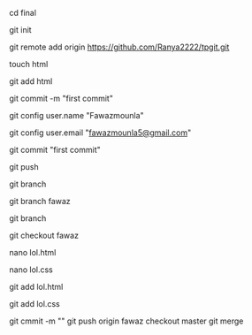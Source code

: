 cd final

git init

git remote add origin https://github.com/Ranya2222/tpgit.git

touch html

git add html

git commit -m "first commit"

git config user.name "Fawazmounla"

git config user.email "fawazmounla5@gmail.com"

git commit "first commit"

git push

git branch

git branch fawaz

git branch

git checkout fawaz

nano lol.html

nano lol.css

git add lol.html 

git add lol.css

git cmmit -m ""
git push origin fawaz
checkout master
git merge

 
